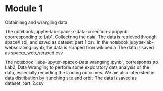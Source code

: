 # Module 1
Obtaininng and wrangling data

The notebook jupyter-lab-space-x-data-collection-api.ipynb coorresponding to Lab1, Collectinng the data. The data is retrieved through spaceX api, and saved as dataset_part_1.csv.
In the notebook jupyter-lab-webscraping.ipynb, the data is scraped from wikipedia. The data is saved as spacex_web_scraped.csv

The notebook "labs-jupyter-spacex-Data wrangling.ipynb", corresponds tto Lab2, Data Wrangling to perform some exploratory data analysis on the data, especially recording the landing outcomes. We are also interested in data distribution by launching site and orbit. The data is saved as dataset_part_2.csv
